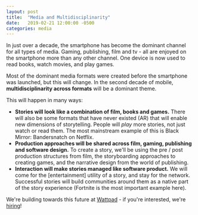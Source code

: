 ```yaml
---
layout: post
title:  "Media and Multidisciplinarity"
date:   2019-02-21 12:00:00 -0500
categories: media
---
```


In just over a decade, the smartphone has become the dominant channel for all types of media. Gaming, publishing, film and tv - all are enjoyed on the smartphone more than any other channel. One device is now used to read books, watch movies, and play games. 

Most of the dominant media formats were created before the smartphone was launched, but this will change. In the second decade of mobile, **multidisciplinarity across formats** will be a dominant theme. 

This will happen in many ways:
- **Stories will look like a combination of film, books and games.** There will also be some formats that have never existed (AR) that will enable new dimensions of storytelling. People will _play_ more stories, not just watch or read them. The most mainstream example of this is Black Mirror: Bandersnatch on Netflix.  
- **Production approaches will be shared across film, gaming, publishing and software design.** To create a story, we'll be using the pre / post production structures from film, the storyboarding approaches to creating games, and the narrative design from the world of publishing.
- **Interaction will make stories managed like software product.** We will come for the [entertainment] utility of a story, and stay for the network. Successful stories will build communities around them as a native part of the story experience (Fortnite is the most important example here).

We're building towards this future at [Wattpad](http://www.taptaptap.co) - if you're interested, we're [hiring](http://www.wattpad.com/jobs)!